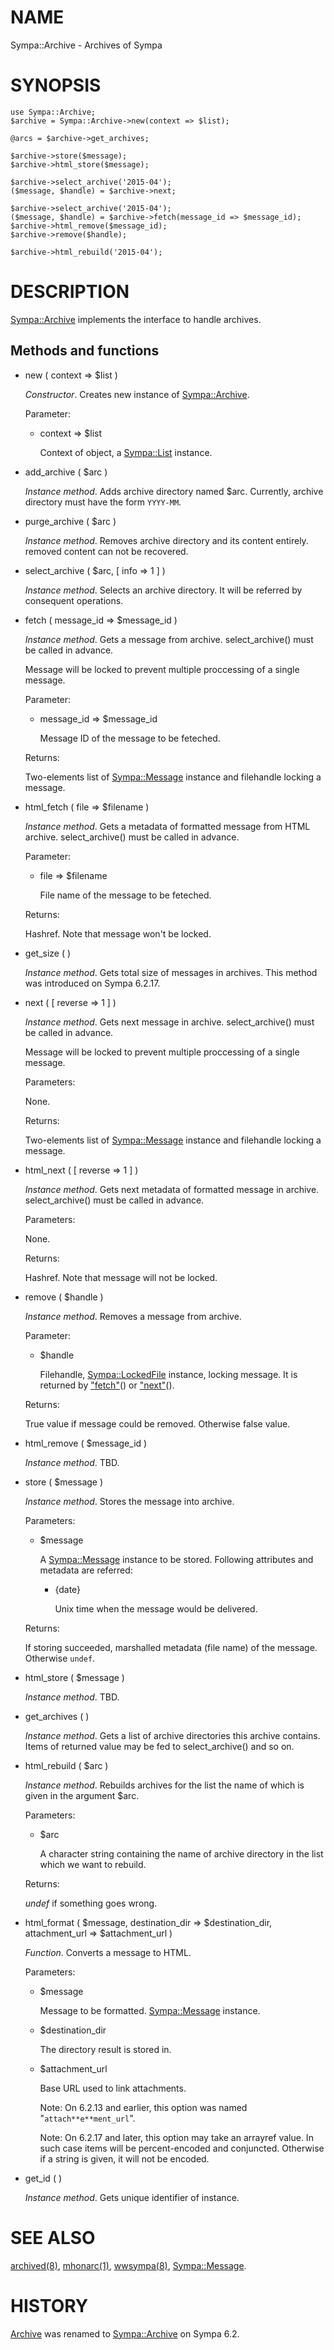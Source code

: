 # NAME

Sympa::Archive - Archives of Sympa

# SYNOPSIS

    use Sympa::Archive;
    $archive = Sympa::Archive->new(context => $list);

    @arcs = $archive->get_archives;

    $archive->store($message);
    $archive->html_store($message);

    $archive->select_archive('2015-04');
    ($message, $handle) = $archive->next;

    $archive->select_archive('2015-04');
    ($message, $handle) = $archive->fetch(message_id => $message_id);
    $archive->html_remove($message_id);
    $archive->remove($handle);

    $archive->html_rebuild('2015-04');

# DESCRIPTION

[Sympa::Archive](./Sympa-Archive.3.md) implements the interface to handle archives.

## Methods and functions

- new ( context => $list )

    _Constructor_.
    Creates new instance of [Sympa::Archive](./Sympa-Archive.3.md).

    Parameter:

    - context => $list

        Context of object, a [Sympa::List](./Sympa-List.3.md) instance.

- add\_archive ( $arc )

    _Instance method_.
    Adds archive directory named $arc.
    Currently, archive directory must have the form `YYYY-MM`.

- purge\_archive ( $arc )

    _Instance method_.
    Removes archive directory and its content entirely.
    removed content can not be recovered.

- select\_archive ( $arc, \[ info => 1 \] )

    _Instance method_.
    Selects an archive directory.
    It will be referred by consequent operations.

- fetch ( message\_id => $message\_id )

    _Instance method_.
    Gets a message from archive.
    select\_archive() must be called in advance.

    Message will be locked to prevent multiple proccessing of a single message.

    Parameter:

    - message\_id => $message\_id

        Message ID of the message to be feteched.

    Returns:

    Two-elements list of [Sympa::Message](./Sympa-Message.3.md) instance and filehandle locking
    a message.

- html\_fetch ( file => $filename )

    _Instance method_.
    Gets a metadata of formatted message from HTML archive.
    select\_archive() must be called in advance.

    Parameter:

    - file => $filename

        File name of the message to be feteched.

    Returns:

    Hashref.
    Note that message won't be locked.

- get\_size ( )

    _Instance method_.
    Gets total size of messages in archives.
    This method was introduced on Sympa 6.2.17.

- next ( \[ reverse => 1 \] )

    _Instance method_.
    Gets next message in archive.
    select\_archive() must be called in advance.

    Message will be locked to prevent multiple proccessing of a single message.

    Parameters:

    None.

    Returns:

    Two-elements list of [Sympa::Message](./Sympa-Message.3.md) instance and filehandle locking
    a message.

- html\_next ( \[ reverse => 1 \] )

    _Instance method_.
    Gets next metadata of formatted message in archive.
    select\_archive() must be called in advance.

    Parameters:

    None.

    Returns:

    Hashref.
    Note that message will not be locked.

- remove ( $handle )

    _Instance method_.
    Removes a message from archive.

    Parameter:

    - $handle

        Filehandle, [Sympa::LockedFile](./Sympa-LockedFile.3.md) instance, locking message.
        It is returned by ["fetch"](#fetch)() or ["next"](#next)().

    Returns:

    True value if message could be removed.
    Otherwise false value.

- html\_remove ( $message\_id )

    _Instance method_.
    TBD.

- store ( $message )

    _Instance method_.
    Stores the message into archive.

    Parameters:

    - $message

        A [Sympa::Message](./Sympa-Message.3.md) instance to be stored.
        Following attributes and metadata are referred:

        - {date}

            Unix time when the message would be delivered.

    Returns:

    If storing succeeded, marshalled metadata (file name) of the message.
    Otherwise `undef`.

- html\_store ( $message )

    _Instance method_.
    TBD.

- get\_archives ( )

    _Instance method_.
    Gets a list of archive directories this archive contains.
    Items of returned value may be fed to select\_archive() and so on.

- html\_rebuild ( $arc )

    _Instance method_.
    Rebuilds archives for the list the name of which is given in the argument
    $arc.

    Parameters:

    - $arc

        A character string containing the name of archive directory in the list
        which we want to rebuild.

    Returns:

    _undef_ if something goes wrong.

- html\_format ( $message,
destination\_dir => $destination\_dir,
attachment\_url => $attachment\_url )

    _Function_.
    Converts a message to HTML.

    Parameters:

    - $message

        Message to be formatted.
        [Sympa::Message](./Sympa-Message.3.md) instance.

    - $destination\_dir

        The directory result is stored in.

    - $attachment\_url

        Base URL used to link attachments.

        Note:
        On 6.2.13 and earlier, this option was named "`attach**e**ment_url`".

        Note:
        On 6.2.17 and later, this option may take an arrayref value.
        In such case items will be percent-encoded and conjuncted.
        Otherwise if a string is given, it will not be encoded.

- get\_id ( )

    _Instance method_.
    Gets unique identifier of instance.

# SEE ALSO

[archived(8)](./archived.8.md), [mhonarc(1)](./mhonarc.1.md), [wwsympa(8)](./wwsympa.8.md), [Sympa::Message](./Sympa-Message.3.md).

# HISTORY

[Archive](https://metacpan.org/pod/Archive) was renamed to [Sympa::Archive](./Sympa-Archive.3.md) on Sympa 6.2.

